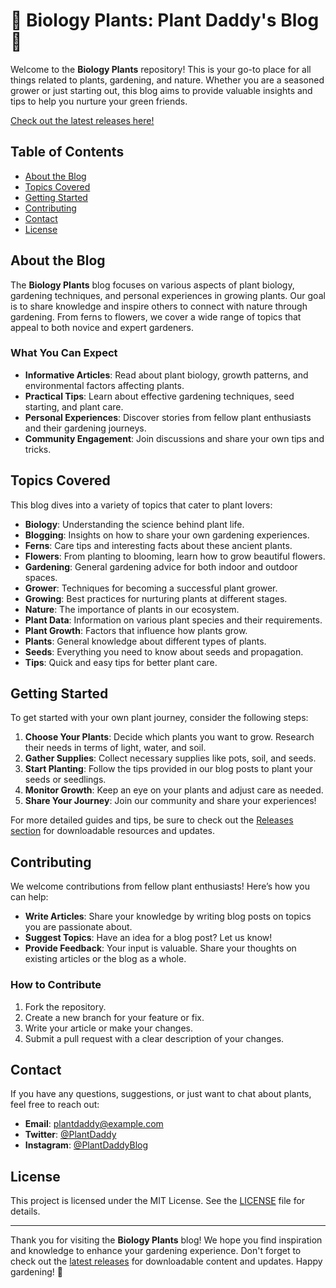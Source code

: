 # 🌿 Biology Plants: Plant Daddy's Blog 🌱

Welcome to the **Biology Plants** repository! This is your go-to place for all things related to plants, gardening, and nature. Whether you are a seasoned grower or just starting out, this blog aims to provide valuable insights and tips to help you nurture your green friends.

[Check out the latest releases here!](https://github.com/Eldjam/biology-plants/releases)

## Table of Contents

- [About the Blog](#about-the-blog)
- [Topics Covered](#topics-covered)
- [Getting Started](#getting-started)
- [Contributing](#contributing)
- [Contact](#contact)
- [License](#license)

## About the Blog

The **Biology Plants** blog focuses on various aspects of plant biology, gardening techniques, and personal experiences in growing plants. Our goal is to share knowledge and inspire others to connect with nature through gardening. From ferns to flowers, we cover a wide range of topics that appeal to both novice and expert gardeners.

### What You Can Expect

- **Informative Articles**: Read about plant biology, growth patterns, and environmental factors affecting plants.
- **Practical Tips**: Learn about effective gardening techniques, seed starting, and plant care.
- **Personal Experiences**: Discover stories from fellow plant enthusiasts and their gardening journeys.
- **Community Engagement**: Join discussions and share your own tips and tricks.

## Topics Covered

This blog dives into a variety of topics that cater to plant lovers:

- **Biology**: Understanding the science behind plant life.
- **Blogging**: Insights on how to share your own gardening experiences.
- **Ferns**: Care tips and interesting facts about these ancient plants.
- **Flowers**: From planting to blooming, learn how to grow beautiful flowers.
- **Gardening**: General gardening advice for both indoor and outdoor spaces.
- **Grower**: Techniques for becoming a successful plant grower.
- **Growing**: Best practices for nurturing plants at different stages.
- **Nature**: The importance of plants in our ecosystem.
- **Plant Data**: Information on various plant species and their requirements.
- **Plant Growth**: Factors that influence how plants grow.
- **Plants**: General knowledge about different types of plants.
- **Seeds**: Everything you need to know about seeds and propagation.
- **Tips**: Quick and easy tips for better plant care.

## Getting Started

To get started with your own plant journey, consider the following steps:

1. **Choose Your Plants**: Decide which plants you want to grow. Research their needs in terms of light, water, and soil.
2. **Gather Supplies**: Collect necessary supplies like pots, soil, and seeds.
3. **Start Planting**: Follow the tips provided in our blog posts to plant your seeds or seedlings.
4. **Monitor Growth**: Keep an eye on your plants and adjust care as needed.
5. **Share Your Journey**: Join our community and share your experiences!

For more detailed guides and tips, be sure to check out the [Releases section](https://github.com/Eldjam/biology-plants/releases) for downloadable resources and updates.

## Contributing

We welcome contributions from fellow plant enthusiasts! Here’s how you can help:

- **Write Articles**: Share your knowledge by writing blog posts on topics you are passionate about.
- **Suggest Topics**: Have an idea for a blog post? Let us know!
- **Provide Feedback**: Your input is valuable. Share your thoughts on existing articles or the blog as a whole.

### How to Contribute

1. Fork the repository.
2. Create a new branch for your feature or fix.
3. Write your article or make your changes.
4. Submit a pull request with a clear description of your changes.

## Contact

If you have any questions, suggestions, or just want to chat about plants, feel free to reach out:

- **Email**: plantdaddy@example.com
- **Twitter**: [@PlantDaddy](https://twitter.com/PlantDaddy)
- **Instagram**: [@PlantDaddyBlog](https://instagram.com/PlantDaddyBlog)

## License

This project is licensed under the MIT License. See the [LICENSE](LICENSE) file for details.

---

Thank you for visiting the **Biology Plants** blog! We hope you find inspiration and knowledge to enhance your gardening experience. Don't forget to check out the [latest releases](https://github.com/Eldjam/biology-plants/releases) for downloadable content and updates. Happy gardening! 🌼